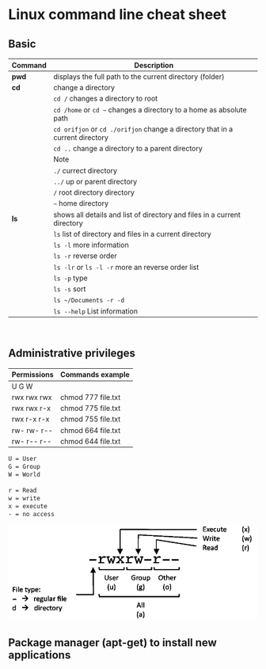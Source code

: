 # Linux command line cheat sheet

## Basic
| Command | Description |
| ----------- | ----------- |
| **pwd** | displays the full path to the current directory (folder) |
| **cd** | change a directory |
|| `cd /` changes a directory to root|
|| `cd /home` or `cd ~` changes a directory to a home as absolute path |
|| `cd orifjon` or `cd ./orifjon` change a directory that in a current directory |
|| `cd ..` change a directory to a parent directory |
||Note|
||`./` currect directory|
||`../` up or parent directory|
||`/` root directory directory|
||`~` home directory|
|**ls**|shows all details and list of directory and files in a current directory|
||`ls` list of directory and files in a current directory|
||`ls -l` more information|
||`ls -r` reverse order|
||`ls -lr` or `ls -l -r` more an reverse order list|
||`ls -p` type|
||`ls -s` sort|
||`ls ~/Documents -r -d` |
||`ls --help` List information |
&nbsp;

## Administrative privileges


| Permissions | Commands example
|---------|-----------|
| U   G   W | | 
|rwx rwx rwx |    chmod 777 file.txt |
|rwx rwx r-x |    chmod 775 file.txt |
|rwx r-x r-x |    chmod 755 file.txt |
|rw- rw- r-- |    chmod 664 file.txt |
|rw- r-- r-- |   chmod 644 file.txt |

    U = User
    G = Group
    W = World

    r = Read
    w = write
    x = execute
    - = no access

![linux permissions chart](images/linux-permissions-chart.png)


## Package manager (apt-get) to install new applications
